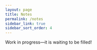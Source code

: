 ```yaml
---
layout: page
title: Notes
permalink: /notes
sidebar_link: true
sidebar_sort_order: 4
---
```


Work in progress—it is waiting to be filled!
